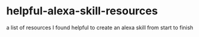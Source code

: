 # helpful-alexa-skill-resources
a list of resources I found helpful to create an alexa skill from start to finish
